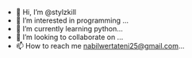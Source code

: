 - 👋 Hi, I’m @stylzkill
- 👀 I’m interested in programming  ...
- 🌱 I’m currently learning python...
- 💞️ I’m looking to collaborate on ...
- 📫 How to reach me  nabilwertateni25@gmail.com...

<!---
stylzkill/stylzkill is a ✨ special ✨ repository because its `README.md` (this file) appears on your GitHub profile.
You can click the Preview link to take a look at your changes.
--->
